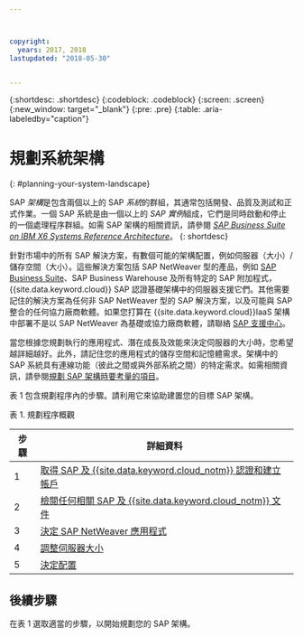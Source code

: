 ```yaml
---



copyright:
  years: 2017, 2018
lastupdated: "2018-05-30"


---
```


{:shortdesc: .shortdesc}
{:codeblock: .codeblock}
{:screen: .screen}
{:new_window: target="_blank"}
{:pre: .pre}
{:table: .aria-labeledby="caption"}

# 規劃系統架構
{: #planning-your-system-landscape}

SAP *架構*是包含兩個以上的 SAP *系統*的群組，其通常包括開發、品質及測試和正式作業。一個 SAP 系統是由一個以上的 *SAP 實例*組成，它們是同時啟動和停止的一個處理程序群組。如需 SAP 架構的相關資訊，請參閱 [*SAP Business Suite on IBM X6 Systems Reference Architecture*](https://lenovopress.com/redp5073.pdf)。
{: shortdesc}

針對市場中的所有 SAP 解決方案，有數個可能的架構配置，例如伺服器（大小）/儲存空間（大小）。這些解決方案包括 SAP NetWeaver 型的產品，例如 [SAP Business Suite](https://open.sap.com/courses/suitehana1)、SAP Business Warehouse 及所有特定的 SAP 附加程式，{{site.data.keyword.cloud}} SAP 認證基礎架構中的伺服器支援它們。其他需要記住的解決方案為任何非 SAP NetWeaver 型的 SAP 解決方案，以及可能與 SAP 整合的任何協力廠商軟體。如果您打算在 {{site.data.keyword.cloud}}IaaS 架構中部署不是以 SAP NetWeaver 為基礎或協力廠商軟體，請聯絡 [SAP 支援中心](https://support.sap.com/en/index.html)。

當您根據您規劃執行的應用程式、潛在成長及效能來決定伺服器的大小時，您希望越詳細越好。此外，請記住您的應用程式的儲存空間和記憶體需求。架構中的 SAP 系統具有連線功能（彼此之間或與外部系統之間）的特定需求。如需相關資訊，請參閱[規劃 SAP 架構時要考量的項目](/docs/infrastructure/sap-netweaver/sap-considerations.html)。

表 1 包含規劃程序內的步驟。請利用它來協助建置您的目標 SAP 架構。

表 1. 規劃程序概觀

|步驟 |詳細資料 |
| --- | --- |
|1 |[取得 SAP 及 {{site.data.keyword.cloud_notm}} 認證和建立帳戶](/docs/infrastructure/sap-netweaver/sap-get-credentials.html) |
|2 |[檢閱任何相關 SAP 及 {{site.data.keyword.cloud_notm}} 文件](/docs/infrastructure/sap-netweaver/sap-review-doc.html) |
|3 |[決定 SAP NetWeaver 應用程式](sap-determine-apps.html) |
|4 |[調整伺服器大小](/docs/infrastructure/sap-netweaver/sap-size-server.html) |
|5 |[決定配置](/docs/infrastructure/sap-netweaver/sap-determine-configuration.html) |

## 後續步驟

在表 1 選取適當的步驟，以開始規劃您的 SAP 架構。

